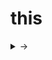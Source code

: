 # this

<details>
<summary> -> </summary>
<br>

`BASIC` **Q: What does the this keyword refer to in JavaScript?**
<details>
<summary>Click to see Answer</summary>
'this' refers to the object that is the current execution context, and its value depends on how the function is called.

<br>

**Rules:**

- Default (global)

  - Non-strict: this = global object (window / global)

  - Strict: this = undefined

- Implicit binding (obj.method())

  - this = object before the dot

- Explicit binding (call, apply, bind)

  - this = explicitly provided object

- Constructor / class (new keyword)

  - this = newly created object

- Arrow functions

  - this = lexical scope (inherited from surrounding code)

- Event listeners

  - Normal function: this = element

  - Arrow function: this = outer scope

👉 In short: this is determined at call-time (except arrow functions, which capture it lexically).
</details>
<br>

---
<br>

`BASIC` **Q: What is the difference between arrow functions and normal functions with respect to 'this'**
<details>
<summary>Click to see Answer</summary>

* Normal functions: 'this' is dynamic — set by call site (method call, plain call, call/apply/bind, new).

* Arrow functions: 'this' is lexical — inherited from the surrounding (defining) scope and cannot be changed with call, apply, or bind.

Arrow functions are a shorter ES6 syntax for writing functions.

🔹 Key Differences from Regular Functions:

- Short syntax – no function keyword, implicit return possible.

- Cannot be constructors – cannot use new.

- No prototype property.

- No own this, super, or new.target – they inherit from the enclosing scope.

- No arguments object – must use rest parameters instead.

👉 Best for short callbacks and functional programming, not for methods or constructors.
</details>
<br>

---
<br>

`BASIC` **Q: Difference between call, apply, and bind?**
<details>
<summary>Click to see Answer</summary>

All three set 'this' explicitly:

- func.call(thisArg, arg1, arg2, ...) — invoke immediately with arguments listed.

- func.apply(thisArg, [argsArray]) — invoke immediately with arguments as an array.

- func.bind(thisArg, arg1, ...) — returns a new function permanently bound to thisArg (can be called later).
</details>
<br>

---
<br>

`BASIC` **Q: What will be the output?**
```js
const person = { 
  name: "Alice", 
  sayName() { console.log(this.name); } 
};
const fn = person.sayName;
fn(); 
```
<details>
<summary>Click to see Answer</summary>
 TypeError: "Cannot read properties of undefined" as 'this' is undefined. Since the function is called standalone (without any object on left side of .), 'this' becomes either the global object (non-strict) or undefined (strict). For browser APIs like setTimeOut, 'this' becomes window object even in the strict mode
 
 **Fixes:** person.sayName.bind(person), fn.call(person), etc
</details>
<br>

---
<br>

`BASIC` **Q: What does 'this' refer to inside a DOM event handler?**
```js
const btn = document.querySelector("button");
btn.addEventListener("click", function() {
  console.log(this); // ?
});

```
<details>
<summary>Click to see Answer</summary>
 Inside a normal (not arrow) function used as an event handler, 'this' refers to the element that received the event (here, the button).
</details>
<br>

---
<br>

`INTERMEDIATE`
What will be the output?
```js
const obj = { 
  name: "Bob", 
  greet: () => console.log(this.name) 
}; 
obj.greet();
```
<details>
<summary>Click to see Answer</summary>
Arrow functions don’t have their own this; they use this from the surrounding lexical scope (likely the module/global scope). So this inside the arrow is not the object obj. It will be undefined in strict mode and hence throw an error: "TypeError: Cannot read properties of undefined (reading 'name')"
</details>

<br>

---
<br>

`INTERMEDIATE`   `ADVANCED`

What is the difference between currying and partial application?
<details>
<summary>Click to see Answer</summary>

Currying → transforms a function so it takes one argument at a time.

`f(a, b, c) → f(a)(b)(c)`


Partial Application → fixes some arguments, returns a function with remaining args.

`f(a, b, c) → f(a)(b, c)`


Example:

```js 
// Currying
const add = a => b => c => a + b + c;
console.log(add(1)(2)(3)); // 6

// Partial Application
function add(a, b, c) {
  return a + b + c;
}
const addOne = add.bind(null, 1);
console.log(addOne(2, 3)); // 6
```

</details>

</details>